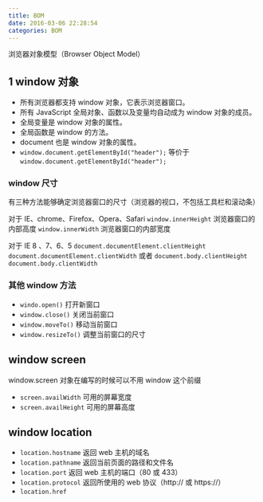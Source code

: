 ```yaml
---
title: BOM
date: 2016-03-06 22:28:54
categories: BOM
---
```

浏览器对象模型（Browser Object Model）
## 1 window 对象
- 所有浏览器都支持 window 对象，它表示浏览器窗口。
- 所有 JavaScript 全局对象、函数以及变量均自动成为 window 对象的成员。
- 全局变量是 window 对象的属性。
- 全局函数是 window 的方法。
- document 也是 window 对象的属性。
- `window.document.getElementById("header");` 等价于 `window.document.getElementById("header");`

<!--more-->

### window 尺寸
有三种方法能够确定浏览器窗口的尺寸（浏览器的视口，不包括工具栏和滚动条）

对于 IE、chrome、Firefox、Opera、Safari
`window.innerHeight` 浏览器窗口的内部高度
`window.innerWidth` 浏览器窗口的内部宽度

对于 IE 8 、7、6、5
`document.documentElement.clientHeight`
`document.documentElement.clientWidth`
或者
`document.body.clientHeight`
`document.body.clientWidth`

### 其他 window 方法
- `windo.open()` 打开新窗口
- `window.close()` 关闭当前窗口
- `window.moveTo()` 移动当前窗口
- `window.resizeTo()` 调整当前窗口的尺寸

## window screen
window.screen 对象在编写的时候可以不用 window 这个前缀

- `screen.availWidth` 可用的屏幕宽度
-  `screen.availHeight` 可用的屏幕高度

## window location
- `location.hostname` 返回 web 主机的域名
- `location.pathname` 返回当前页面的路径和文件名
- `location.port` 返回 web 主机的端口（80 或 433）
- `location.protocol` 返回所使用的 web 协议（http:// 或 https://）
- `location.href` 